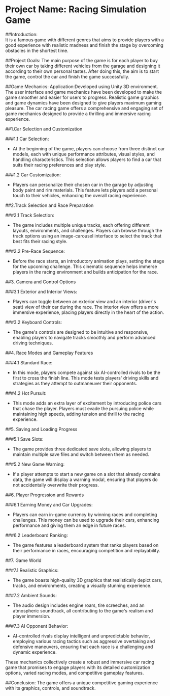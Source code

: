 # Project Name: Racing Simulation Game

##Introduction:  
It is a famous game with different genres that aims to provide players with a good experience with realistic madness and finish 
the stage by overcoming obstacles in the shortest time.

##Project Goals: 
The main purpose of the game is for each player to buy their own car by taking different vehicles from the garage and designing 
it according to their own personal tastes. After doing this, the aim is to start the game, control the car and finish the game successfully.

##Game Mechanics:
Application:Developed using Unity 3D environment. The user interface and game mechanics have been developed to make the game smoother 
and easier for users to progress. Realistic game graphics and game dynamics have been designed to give players maximum gaming pleasure.
The car racing game offers a comprehensive and engaging set of game mechanics designed to provide a thrilling and immersive racing 
experience. 

##1.Car Selection and Customization

###1.1 Car Selection:
   - At the beginning of the game, players can choose from three distinct car models, each with unique performance attributes,
     visual styles, and handling characteristics. This selection allows players to find a car that suits their racing preferences and play style.

###1.2 Car Customization:
   - Players can personalize their chosen car in the garage by adjusting body paint and rim materials. This feature lets players add
     a personal touch to their vehicles, enhancing the overall racing experience.

##2.Track Selection and Race Preparation

###2.1 Track Selection:
   - The game includes multiple unique tracks, each offering different layouts, environments, and challenges. Players can browse through
     the track options using an image-carousel interface to select the track that best fits their racing style.

###2.2 Pre-Race Sequence:
   - Before the race starts, an introductory animation plays, setting the stage for the upcoming challenge. This cinematic sequence helps
     immerse players in the racing environment and builds anticipation for the race.

##3. Camera and Control Options

###3.1 Exterior and Interior Views:
  - Players can toggle between an exterior view and an interior (driver's seat) view of their car during the race. The interior view offers
    a more immersive experience, placing players directly in the heart of the action.
  
###3.2 Keyboard Controls:
  - The game's controls are designed to be intuitive and responsive, enabling players to navigate tracks smoothly and perform advanced driving techniques.

##4. Race Modes and Gameplay Features

###4.1 Standard Race:
   - In this mode, players compete against six AI-controlled rivals to be the first to cross the finish line. This mode tests players' driving
     skills and strategies as they attempt to outmaneuver their opponents.

###4.2 Hot Pursuit:
 - This mode adds an extra layer of excitement by introducing police cars that chase the player. Players must evade the pursuing police while
   maintaining high speeds, adding tension and thrill to the racing experience.

##5. Saving and Loading Progress

###5.1 Save Slots:
   - The game provides three dedicated save slots, allowing players to maintain multiple save files and switch between them as needed.

###5.2 New Game Warning:
   - If a player attempts to start a new game on a slot that already contains data, the game will display a warning modal, ensuring that
     players do not accidentally overwrite their progress.

##6. Player Progression and Rewards

###6.1 Earning Money and Car Upgrades:
  - Players can earn in-game currency by winning races and completing challenges. This money can be used to upgrade their cars, enhancing
    performance and giving them an edge in future races.

###6.2 Leaderboard Ranking:
  - The game features a leaderboard system that ranks players based on their performance in races, encouraging competition and replayability.

##7. Game World

###7.1 Realistic Graphics:
  - The game boasts high-quality 3D graphics that realistically depict cars, tracks, and environments, creating a visually stunning experience.

###7.2 Ambient Sounds:
  - The audio design includes engine roars, tire screeches, and an atmospheric soundtrack, all contributing to the game's realism and player immersion.

###7.3 AI Opponent Behavior:
  - AI-controlled rivals display intelligent and unpredictable behavior, employing various racing tactics such as aggressive overtaking and
    defensive maneuvers, ensuring that each race is a challenging and dynamic experience.

These mechanics collectively create a robust and immersive car racing game that promises to engage players with its detailed customization options, 
varied racing modes, and competitive gameplay features.

##Conclusion: The game offers a unique competitive gaming experience with its graphics, controls, and soundtrack.




